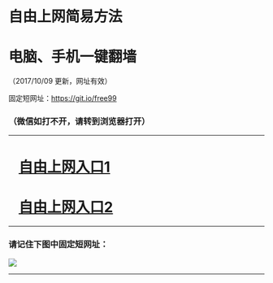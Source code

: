 ﻿# 自由上网简易方法

# 电脑、手机一键翻墙

（2017/10/09 更新，网址有效）

固定短网址：https://git.io/free99

### （微信如打不开，请转到浏览器打开）


***





# &nbsp;&nbsp; <a href="http://ft2275318583.fwq-tz-1001.info/fwqtz01.html?t=100900128222 " target="_blank">自由上网入口1</a>
# &nbsp;&nbsp; <a href="http://ft2634230937.fwq-tz-1002.info/fwqtz02.html?t=100900121516 " target="_blank">自由上网入口2</a>
***

### 请记住下图中固定短网址：

<img src="https://s3-us-west-2.amazonaws.com/fwq-1001/yjfq-20170905okok.png" /> 


***


